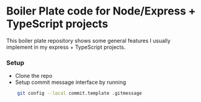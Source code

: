 # Boiler Plate code for Node/Express + TypeScript projects

This boiler plate repository shows some general features I usually implement in my express + TypeScript projects. 



### Setup
- Clone the repo
- Setup commit message interface by running 
```bash
    git config --local commit.template .gitmessage
```

